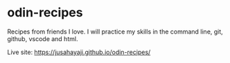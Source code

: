 # odin-recipes
Recipes from friends I love.
I will practice my skills in the command line, git, github, vscode and html.

Live site:
https://jusahayaji.github.io/odin-recipes/
